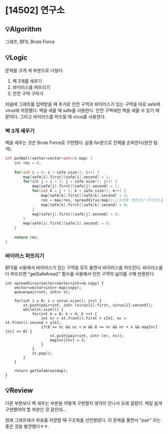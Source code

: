 # [14502] 연구소
## 💡Algorithm

그래프, BFS, Brute Force

## 💡Logic

문제를 크게 세 부분으로 나눴다.

1. 벽 3개를 세우기
2. 바이러스를 퍼뜨리기
3. 안전 구역 구하기

처음에 그래프를 입력받을 때 추가로 안전 구역과 바이러스가 있는 구역을 따로 safe와 virus에 저장했다. 벽을 세울 때 safe를 사용한다. 안전 구역에만 벽을 세울 수 있기 때문이다. 그리고 바이러스를 퍼뜨릴 때 virus를 사용한다.

### 벽 3개 세우기

벽을 세우는 것은 Brute Force로 구현했다. 삼중 for문으로 전체를 순회한다(완전 탐색).
```c++
int putWall(vector<vector<int>>& map) {
    int res = 0;
    
    for(int i = 0; i < safe.size(); i++) {
        map[safe[i].first][safe[i].second] = 1;
        for(int j = i + 1; j < safe.size(); j++) {
            map[safe[j].first][safe[j].second] = 1;
            for(int k = j + 1; k < safe.size(); k++) {
                map[safe[k].first][safe[k].second] = 1;
                res = max(res, spreadVirus(map));//3개를 세웠으니 바이러스를 퍼뜨린다.
                map[safe[k].first][safe[k].second] = 0;
            }
            map[safe[j].first][safe[j].second] = 0;
        }
        map[safe[i].first][safe[i].second] = 0;
    }
    
    return res;
}
```
### 바이러스 퍼뜨리기

BFS를 사용해서 바이러스가 있는 구역을 모두 돌면서 바이러스를 퍼뜨린다. 바이러스를 다 퍼뜨리면 "getSafeArea()" 함수를 사용해서 안전 구역의 넓이를 구해 반환한다.

```
int spreadVirus(vector<vector<int>>& copy) {
    vector<vector<int>> map(copy);
    queue<pair<int, int>> st;
    
    for(int i = 0; i < virus.size(); i++) {
        st.push(pair<int, int> (virus[i].first, virus[i].second));
        while(st.size()) {
            for(int k = 0; k < 4; k ++) {
                int nr = st.front().first + x[k], nc = st.front().second + y[k];
                if(0 <= nc && nc < m && 0 <= nr && nr < n && map[nr][nc] == 0) {
                    st.push(pair<int, int> (nr, nc));
                    map[nr][nc] = 2;
                }
            }
            st.pop();
        }
    }
    
    return getSafeArea(map);
}
```

## 💡Review

다른 부분보다 벽 세우는 부분을 어떻게 구현할지 생각이 안나서 오래 걸렸다. 제일 쉽게 구현했어야 할 부분인 것 같은데...

원래 그래프에서 좌표를 저장할 때 구조체를 선언했었다. 이 문제를 풀면서 "pair" 라는 좋은 것을 발견했다ㅎㅎ.
